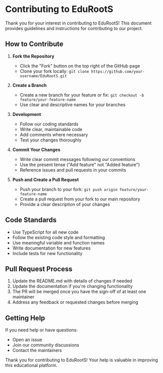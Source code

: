 # Contributing to EduRootS

Thank you for your interest in contributing to EduRootS! This document provides guidelines and instructions for contributing to our project.

## How to Contribute

1. **Fork the Repository**
   - Click the "Fork" button on the top right of the GitHub page
   - Clone your fork locally: `git clone https://github.com/your-username/EduRootS.git`

2. **Create a Branch**
   - Create a new branch for your feature or fix: `git checkout -b feature/your-feature-name`
   - Use clear and descriptive names for your branches

3. **Development**
   - Follow our coding standards
   - Write clear, maintainable code
   - Add comments where necessary
   - Test your changes thoroughly

4. **Commit Your Changes**
   - Write clear commit messages following our conventions
   - Use the present tense ("Add feature" not "Added feature")
   - Reference issues and pull requests in your commits

5. **Push and Create a Pull Request**
   - Push your branch to your fork: `git push origin feature/your-feature-name`
   - Create a pull request from your fork to our main repository
   - Provide a clear description of your changes

## Code Standards

- Use TypeScript for all new code
- Follow the existing code style and formatting
- Use meaningful variable and function names
- Write documentation for new features
- Include tests for new functionality

## Pull Request Process

1. Update the README.md with details of changes if needed
2. Update the documentation if you're changing functionality
3. The PR will be merged once you have the sign-off of at least one maintainer
4. Address any feedback or requested changes before merging

## Getting Help

If you need help or have questions:
- Open an issue
- Join our community discussions
- Contact the maintainers

Thank you for contributing to EduRootS! Your help is valuable in improving this educational platform.